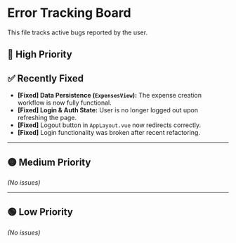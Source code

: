 # Error Tracking Board

This file tracks active bugs reported by the user.

## 🔴 High Priority

## ✅ Recently Fixed
- **[Fixed] Data Persistence (`ExpensesView`):** The expense creation workflow is now fully functional.
- **[Fixed] Login & Auth State:** User is no longer logged out upon refreshing the page.
- **[Fixed]** Logout button in `AppLayout.vue` now redirects correctly.
- **[Fixed]** Login functionality was broken after recent refactoring.

---

## 🟡 Medium Priority
*(No issues)*

---

## 🟢 Low Priority
*(No issues)* 